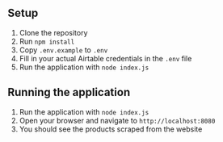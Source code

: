 ## Setup

1. Clone the repository
2. Run `npm install`
3. Copy `.env.example` to `.env`
4. Fill in your actual Airtable credentials in the `.env` file
5. Run the application with `node index.js`

## Running the application

1. Run the application with `node index.js`
2. Open your browser and navigate to `http://localhost:8080`
3. You should see the products scraped from the website
